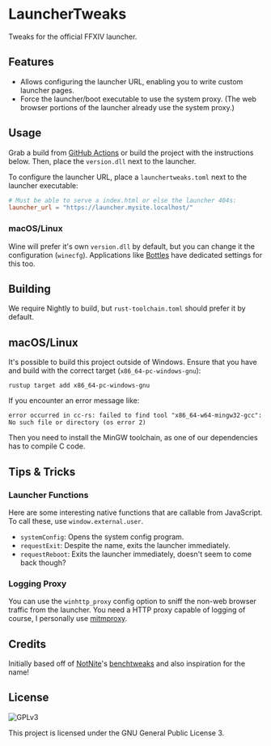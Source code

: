 # LauncherTweaks

Tweaks for the official FFXIV launcher.

## Features

* Allows configuring the launcher URL, enabling you to write custom launcher pages.
* Force the launcher/boot executable to use the system proxy. (The web browser portions of the launcher already use the system proxy.)

## Usage

Grab a build from [GitHub Actions](https://github.com/redstrate/LauncherTweaks/actions) or build the project with the instructions below. Then, place the `version.dll` next to the launcher.

To configure the launcher URL, place a `launchertweaks.toml` next to the launcher executable:

```toml
# Must be able to serve a index.html or else the launcher 404s:
launcher_url = "https://launcher.mysite.localhost/"
```

### macOS/Linux

Wine will prefer it's own `version.dll` by default, but you can change it the configuration (`winecfg`). Applications like [Bottles](https://usebottles.com/) have dedicated settings for this too.

## Building

We require Nightly to build, but `rust-toolchain.toml` should prefer it by default.

## macOS/Linux

It's possible to build this project outside of Windows. Ensure that you have and build with the correct target (`x86_64-pc-windows-gnu`):

```shell
rustup target add x86_64-pc-windows-gnu
```

If you encounter an error message like:

```shell
error occurred in cc-rs: failed to find tool "x86_64-w64-mingw32-gcc": No such file or directory (os error 2)
```

Then you need to install the MinGW toolchain, as one of our dependencies has to compile C code.

## Tips & Tricks

### Launcher Functions

Here are some interesting native functions that are callable from JavaScript. To call these, use `window.external.user`.

* `systemConfig`: Opens the system config program.
* `requestExit`: Despite the name, exits the launcher immediately.
* `requestReboot`: Exits the launcher immediately, doesn't seem to come back though?

### Logging Proxy

You can use the `winhttp_proxy` config option to sniff the non-web browser traffic from the launcher. You need a HTTP proxy capable of logging of course, I personally use [mitmproxy](https://mitmproxy.org).

## Credits

Initially based off of [NotNite](https://github.com/NotNite)'s [benchtweaks](https://github.com/NotNite/benchtweaks/) and also inspiration for the name!

## License

![GPLv3](https://www.gnu.org/graphics/gplv3-127x51.png)

This project is licensed under the GNU General Public License 3.

